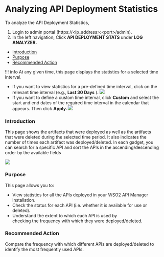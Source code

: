 # Analyzing API Deployment Statistics

To analyze the API Deployment Statistics,

1.  Login to admin portal (https://&lt;ip\_address&gt;:&lt;port&gt;/admin).
2.  In the left navigation, Click **API DEPLOYMENT STATS** under **LOG ANALYZER.**

-   [Introduction](#AnalyzingAPIDeploymentStatistics-Introduction)
-   [Purpose](#AnalyzingAPIDeploymentStatistics-Purpose)
-   [Recommended Action](#AnalyzingAPIDeploymentStatistics-RecommendedAction)

!!! info
At any given time, this page displays the statistics for a selected time interval.

-   If you want to view statistics for a pre-defined time interval, click on the relevant time interval (e.g., **Last 30 Days** ).
    ![](/assets/attachments/103335204/103335207.gif)
-   If you want to define a custom time interval, click **Custom** and select the start and end dates of the required time interval in the calendar that appears. Then click **Apply.
    ![](/assets/attachments/103335204/103335206.gif)**


### Introduction

This page shows the artifacts that were deployed as well as the artifacts that were deleted during the selected time period. It also indicates the number of times each artifact was deployed/deleted. In each gadget, you can search for a specific API and sort the APIs in the ascending/descending order by the available fields

![](/assets/attachments/103335204/103335205.gif)

### Purpose

This page allows you to:

-   View statistics for all the APIs deployed in your WSO2 API Manager installation.
-   Check the status for each API (i.e. whether it is available for use or deleted).
-   Understand the extent to which each API is used by checking the frequency with which they were deployed/deleted.

### Recommended Action

Compare the frequency with which different APIs are deployed/deleted to identify the most frequently used APIs.

